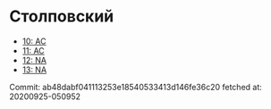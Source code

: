 # Столповский
- [10: AC](10.md)
- [11: AC](11.md)
- [12: NA](12.md)
- [13: NA](13.md)

Commit: ab48dabf041113253e18540533413d146fe36c20
 fetched at: 20200925-050952
